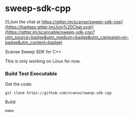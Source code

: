 # sweep-sdk-cpp

[![Join the chat at https://gitter.im/scanse/sweep-sdk-cpp](https://badges.gitter.im/Join%20Chat.svg)](https://gitter.im/scannable/sweep-sdk-cpp?utm_source=badge&utm_medium=badge&utm_campaign=pr-badge&utm_content=badge)

Scanse Sweep SDK for C++

This is only working on Linux for now.

### Build Test Executable 

Get the code:

    git clone https://github.com/scanse/sweep-sdk-cpp 

Build:

    make
